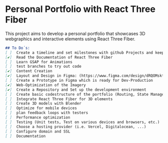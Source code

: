 # Personal Portfolio with React Three Fiber

This project aims to develop a personal portfolio that showcases 3D webgraphics and interactive elements using React Three Fiber.

```markdown
## To Do´s:
[ ]  Create a timeline and set milestones with github Projects and keep it updated
[✔️]  Read the Documentation of React Three Fiber
[ ]  Learn GSAP for Animations
[ ]  test branches to try out code
[✔️]  Content Creation
[✔️]  Layout and Design in Figma: (https://www.figma.com/design/dRQOMsktpYXnf3HAGKaMCI/Portfoliosite?node-id=61-217&m=dev)
[ ]  Create a Prototype in Figma which is ready for Dev-Production
[✔️]  Web-Optimization of the Imagery 
[✔️]  Create a Repository and Set up the development environment
[ ]  Create basic codestructure of the portfolio (Routing, State Management, UI Components, Animations, etc.)
[ ]  Integrate React Three Fiber for 3D elements
[ ]  Create 3D models with Blender
[ ]  Optimize for mobile devices
[ ]  plan feedback loops with testers
[ ]  Performance optimization
[ ]  Testing (Unit tests, Test on various devices and browsers, etc.)
[ ]  Choose a hosting provider (i.e. Vercel, Digitalocean, ...)
[ ]  Configure domain and SSL
[ ]  Documentation
```

